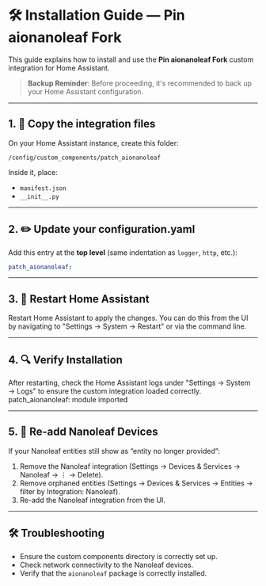# 🛠️ Installation Guide — Pin aionanoleaf Fork

This guide explains how to install and use the **Pin aionanoleaf Fork** custom integration for Home Assistant.

> **Backup Reminder**: Before proceeding, it's recommended to back up your Home Assistant configuration.

---

## 1. 📂 Copy the integration files

On your Home Assistant instance, create this folder:

`/config/custom_components/patch_aionanoleaf`

Inside it, place:

- `manifest.json`
- `__init__.py`

---

## 2. ✏️ Update your configuration.yaml

Add this entry at the **top level** (same indentation as `logger`, `http`, etc.):

```yaml
patch_aionanoleaf:
```

---

## 3. 🔄 Restart Home Assistant

Restart Home Assistant to apply the changes. You can do this from the UI by navigating to "Settings → System → Restart" or via the command line.

---

## 4. 🔍 Verify Installation

After restarting, check the Home Assistant logs under "Settings → System → Logs" to ensure the custom integration loaded correctly.
patch_aionanoleaf: module imported

---

## 5. 🔄 Re-add Nanoleaf Devices

If your Nanoleaf entities still show as “entity no longer provided”:
1. Remove the Nanoleaf integration (Settings → Devices & Services → Nanoleaf → ⋮ → Delete).
2. Remove orphaned entities (Settings → Devices & Services → Entities → filter by Integration: Nanoleaf).
3. Re-add the Nanoleaf integration from the UI.

---

## 🛠️ Troubleshooting

- Ensure the custom components directory is correctly set up.
- Check network connectivity to the Nanoleaf devices.
- Verify that the `aionanoleaf` package is correctly installed.

